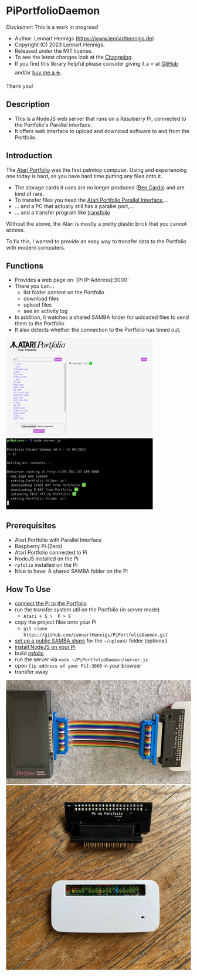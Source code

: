 # PiPortfolioDaemon

*Disclaimer*: This is a work in progress!

- Author: Lennart Hennigs (<https://www.lennarthennigs.de>)
- Copyright (C) 2023 Lennart Hennigs.
- Released under the MIT license.
- To see the latest changes look at the [Changelog](https://github.com/LennartHennigs/PiPortfolioDaemon/blob/master/CHANGELOG.md).
- If you find this library helpful please consider giving it a ⭐️ at [GitHub](https://github.com/LennartHennigs/Button2) and/or [buy me a ☕️](https://ko-fi.com/lennart0815).

Thank you!

## Description

- This is a NodeJS web server that runs on a Raspberry Pi, connected to the Portfolio's Parallel interface.
- It offers web interface to upload and download software to and from the Portfolio.
## Introduction

The [Atari Portfolio](https://en.wikipedia.org/wiki/Atari_Portfolio) was the first palmtop computer.
Using and experiencing one today is hard, as you have hard time putting any files onto it.

- The storage cards it uses are no longer produced ([Bee Cards](https://en.wikipedia.org/wiki/Bee_Card_(game_cartridge))) and are kind of rare.
- To transfer files you need the [Atari Portfolio Parallel Interface](https://www.atari-computermuseum.de/hpc_peri.htm),...
- ... and a PC that actually still has a parallel port,...
- ... and a transfer program like [transfolio](http://www.pofowiki.de/doku.php?id=software:vorstellung:exchanges:transfolio)

Without the above, the Atari is mostly a pretty plastic brick that you cannot access.

To fix this, I wanted to provide an easy way to transfer data to the Portfolio with modern computers.
## Functions

- Provides a web page on `[Pi IP-Address]:3000``
- There you can...
  - list folder content on the Portfolio
  - download files
  - upload files
  - see an activity log
- In addition, it watches a shared SAMBA folder for uoloaded files to send them to the Portfolio.
- It also detects whether the connection to the Portfolio has timed out.


<kbd><img src="images/preview.png" width="400px" /></kbd>
<kbd><img src="images/output.png" width="400px" /></kbd>

## Prerequisites

- Atari Portfolio with Parallel Interface
- Raspberry Pi (Zero)
- Atari Portfolio connected to Pi
- NodeJS installed on the Pi
- `rpfolio` installed on the Pi
- Nice to have: A shared SAMBA folder on the Pi

## How To Use

- [connect the Pi to the Portfolio](https://lennarthennigs.de/how-to-connect-an-atari-portfolio/)
- run the transfer system util on the Portfolio (in server mode)
  - `Atari + S >  F > S`
- copy the project files onto your Pi
  - `git clone https://github.com/LennartHennigs/PiPortfolioDaemon.git`
- [set up a public SAMBA share](https://pimylifeup.com/raspberry-pi-samba/) for the `~/upload/` folder (optional)
- [install NodeJS on your Pi](https://gist.github.com/davps/6c6e0ba59d023a9e3963cea4ad0fb516)
- build [rpfolio](https://lennarthennigs.de/how-to-connect-an-atari-portfolio/)
- run the server via `node ~/PiPortfolioDaemon/server.js`
- open `[ip address of your Pi]:3000` in your browser
- transfer away

<kbd><img src="images/platine2.png" /></kbd>
<kbd><img src="images/platine1.png" /></kbd>
